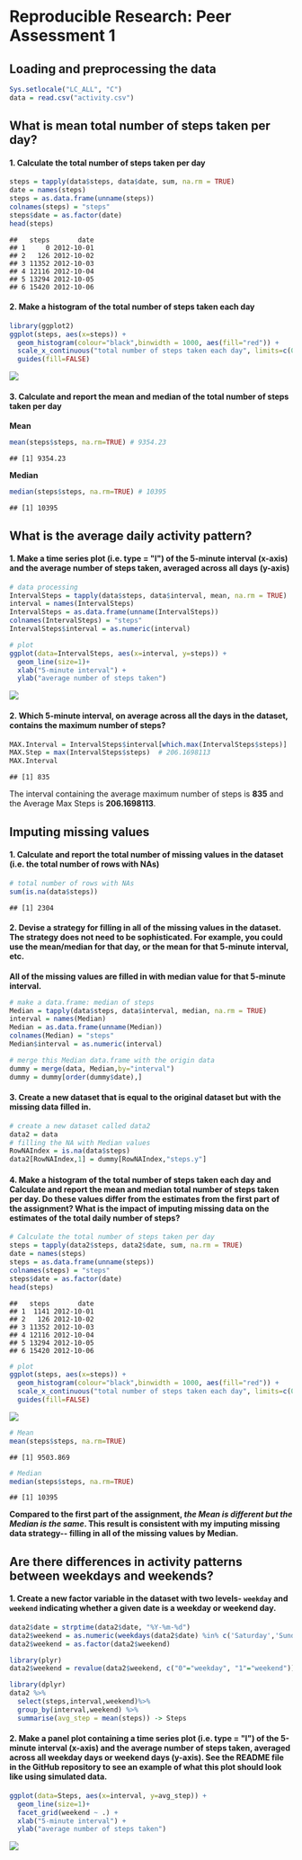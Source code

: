 # Reproducible Research: Peer Assessment 1

## Loading and preprocessing the data


```r
Sys.setlocale("LC_ALL", "C")
data = read.csv("activity.csv")
```

## What is mean total number of steps taken per day?

#### 1. Calculate the total number of steps taken per day


```r
steps = tapply(data$steps, data$date, sum, na.rm = TRUE)
date = names(steps)
steps = as.data.frame(unname(steps))
colnames(steps) = "steps"
steps$date = as.factor(date)
head(steps)
```

```
##   steps       date
## 1     0 2012-10-01
## 2   126 2012-10-02
## 3 11352 2012-10-03
## 4 12116 2012-10-04
## 5 13294 2012-10-05
## 6 15420 2012-10-06
```

#### 2. Make a histogram of the total number of steps taken each day


```r
library(ggplot2)
ggplot(steps, aes(x=steps)) +
  geom_histogram(colour="black",binwidth = 1000, aes(fill="red")) + 
  scale_x_continuous("total number of steps taken each day", limits=c(0,22000)) + 
  guides(fill=FALSE)
```

![](PA1_template_files/figure-html/unnamed-chunk-3-1.png) 

#### 3. Calculate and report the mean and median of the total number of steps taken per day
**Mean**

```r
mean(steps$steps, na.rm=TRUE) # 9354.23
```

```
## [1] 9354.23
```
**Median**

```r
median(steps$steps, na.rm=TRUE) # 10395
```

```
## [1] 10395
```

## What is the average daily activity pattern?
#### 1. Make a time series plot (i.e. type = "l") of the 5-minute interval (x-axis) and the average number of steps taken, averaged across all days (y-axis)


```r
# data processing
IntervalSteps = tapply(data$steps, data$interval, mean, na.rm = TRUE)
interval = names(IntervalSteps)
IntervalSteps = as.data.frame(unname(IntervalSteps))
colnames(IntervalSteps) = "steps"
IntervalSteps$interval = as.numeric(interval)

# plot
ggplot(data=IntervalSteps, aes(x=interval, y=steps)) +
  geom_line(size=1)+
  xlab("5-minute interval") +
  ylab("average number of steps taken")
```

![](PA1_template_files/figure-html/unnamed-chunk-6-1.png) 

#### 2. Which 5-minute interval, on average across all the days in the dataset, contains the maximum number of steps?


```r
MAX.Interval = IntervalSteps$interval[which.max(IntervalSteps$steps)]  # 835
MAX.Step = max(IntervalSteps$steps)  # 206.1698113
MAX.Interval
```

```
## [1] 835
```
The interval containing the average maximum number of steps is **835** and the Average Max Steps is **206.1698113**.

## Imputing missing values

#### 1. Calculate and report the total number of missing values in the dataset (i.e. the total number of rows with NAs)


```r
# total number of rows with NAs
sum(is.na(data$steps))
```

```
## [1] 2304
```

#### 2. Devise a strategy for filling in all of the missing values in the dataset. The strategy does not need to be sophisticated. For example, you could use the mean/median for that day, or the mean for that 5-minute interval, etc.
**All of the missing values are filled in with median value for that 5-minute interval.**


```r
# make a data.frame: median of steps
Median = tapply(data$steps, data$interval, median, na.rm = TRUE)
interval = names(Median)
Median = as.data.frame(unname(Median))
colnames(Median) = "steps"
Median$interval = as.numeric(interval)

# merge this Median data.frame with the origin data
dummy = merge(data, Median,by="interval")
dummy = dummy[order(dummy$date),]
```

#### 3. Create a new dataset that is equal to the original dataset but with the missing data filled in.


```r
# create a new dataset called data2
data2 = data
# filling the NA with Median values
RowNAIndex = is.na(data$steps)
data2[RowNAIndex,1] = dummy[RowNAIndex,"steps.y"]
```

#### 4. Make a histogram of the total number of steps taken each day and Calculate and report the mean and median total number of steps taken per day. Do these values differ from the estimates from the first part of the assignment? What is the impact of imputing missing data on the estimates of the total daily number of steps?


```r
# Calculate the total number of steps taken per day
steps = tapply(data2$steps, data2$date, sum, na.rm = TRUE)
date = names(steps)
steps = as.data.frame(unname(steps))
colnames(steps) = "steps"
steps$date = as.factor(date)
head(steps)
```

```
##   steps       date
## 1  1141 2012-10-01
## 2   126 2012-10-02
## 3 11352 2012-10-03
## 4 12116 2012-10-04
## 5 13294 2012-10-05
## 6 15420 2012-10-06
```

```r
# plot
ggplot(steps, aes(x=steps)) +
  geom_histogram(colour="black",binwidth = 1000, aes(fill="red")) + 
  scale_x_continuous("total number of steps taken each day", limits=c(0,22000)) + 
  guides(fill=FALSE)
```

![](PA1_template_files/figure-html/unnamed-chunk-11-1.png) 

```r
# Mean
mean(steps$steps, na.rm=TRUE)
```

```
## [1] 9503.869
```

```r
# Median
median(steps$steps, na.rm=TRUE)
```

```
## [1] 10395
```

**Compared to the first part of the assignment, *the Mean is different but the Median is the same*. This result is consistent with my imputing missing data strategy--  filling in all of the missing values by Median.**

## Are there differences in activity patterns between weekdays and weekends?

#### 1. Create a new factor variable in the dataset with two levels- `weekday` and `weekend` indicating whether a given date is a weekday or weekend day.


```r
data2$date = strptime(data2$date, "%Y-%m-%d")
data2$weekend = as.numeric(weekdays(data2$date) %in% c('Saturday','Sunday'))
data2$weekend = as.factor(data2$weekend)

library(plyr)
data2$weekend = revalue(data2$weekend, c("0"="weekday", "1"="weekend"))

library(dplyr)
data2 %>%
  select(steps,interval,weekend)%>%
  group_by(interval,weekend) %>%
  summarise(avg_step = mean(steps)) -> Steps
```

#### 2. Make a panel plot containing a time series plot (i.e. type = "l") of the 5-minute interval (x-axis) and the average number of steps taken, averaged across all weekday days or weekend days (y-axis). See the README file in the GitHub repository to see an example of what this plot should look like using simulated data.


```r
ggplot(data=Steps, aes(x=interval, y=avg_step)) +
  geom_line(size=1)+
  facet_grid(weekend ~ .) +
  xlab("5-minute interval") +
  ylab("average number of steps taken")
```

![](PA1_template_files/figure-html/unnamed-chunk-13-1.png) 
